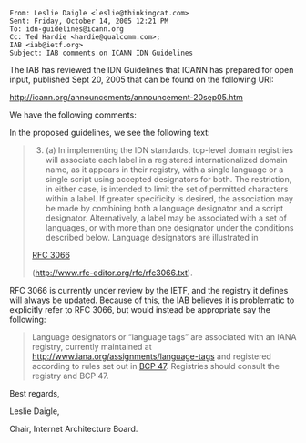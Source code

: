 

```
From: Leslie Daigle <leslie@thinkingcat.com> 
Sent: Friday, October 14, 2005 12:21 PM 
To: idn-guidelines@icann.org 
Cc: Ted Hardie <hardie@qualcomm.com>; 
IAB <iab@ietf.org> 
Subject: IAB comments on ICANN IDN Guidelines

```

The IAB has reviewed the IDN Guidelines that ICANN has prepared for open input, published Sept 20, 2005 that can be found on the following URI:


<http://icann.org/announcements/announcement-20sep05.htm>


We have the following comments:


In the proposed guidelines, we see the following text:



> 3. (a) In implementing the IDN standards, top-level domain registries will associate each label in a registered internationalized domain name, as it appears in their registry, with a single language or a single script using accepted designators for both. The restriction, in either case, is intended to limit the set of permitted characters within a label. If greater specificity is desired, the association may be made by combining both a language designator and a script designator. Alternatively, a label may be associated with a set of languages, or with more than one designator under the conditions described below. Language designators are illustrated in  
> 
> [RFC 3066](http://www.rfc-editor.org/rfc/rfc3066.txt)  
> 
> (http://www.rfc-editor.org/rfc/rfc3066.txt).
> 
> 


RFC 3066 is currently under review by the IETF, and the registry it defines will always be updated. Because of this, the IAB believes it is problematic to explicitly refer to RFC 3066, but would instead be appropriate say the following:



> Language designators or “language tags” are associated with an IANA registry, currently maintained at <http://www.iana.org/assignments/language-tags> and registered according to rules set out in [BCP 47](http://www.ietf.org/rfc/rfc3066.txt). Registries should consult the registry and BCP 47.
> 
> 


Best regards,


Leslie Daigle,  

Chair, Internet Architecture Board.


